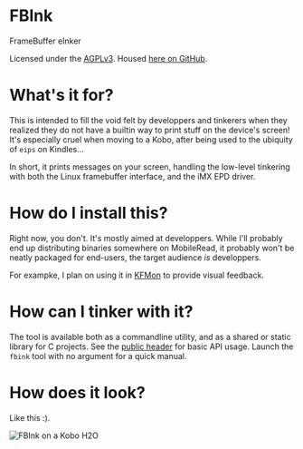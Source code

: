 # FBInk
FrameBuffer eInker

Licensed under the [AGPLv3](/LICENSE).
Housed [here on GitHub](https://github.com/NiLuJe/FBInk).

# What's it for?

This is intended to fill the void felt by developpers and tinkerers when they realized they do not have a builtin way to print stuff on the device's screen!
It's especially cruel when moving to a Kobo, after being used to the ubiquity of `eips` on Kindles...

In short, it prints messages on your screen, handling the low-level tinkering with both the Linux framebuffer interface, and the iMX EPD driver.

# How do I install this?

Right now, you don't. It's mostly aimed at developpers.
While I'll probably end up distributing binaries somewhere on MobileRead, it probably won't be neatly packaged for end-users, the target audience *is* developpers.

For exampke, I plan on using it in [KFMon](https://github.com/NiLuJe/kfmon) to provide visual feedback.

# How can I tinker with it?

The tool is available both as a commandline utility, and as a shared or static library for C projects.
See the [public header](fbink.h) for basic API usage.
Launch the `fbink` tool with no argument for a quick manual.

# How does it look?

Like this :).

![FBInk on a Kobo H2O](https://raw.githubusercontent.com/NiLuJe/FBInk/master/fbink_readme.png)
